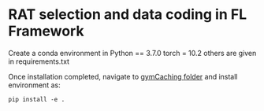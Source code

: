 # RAT selection and data coding in FL Framework

Create a conda environment in Python == 3.7.0
torch = 10.2
others are given in requirements.txt

Once installation completed, navigate to [gymCaching folder](https://github.com/Herdol/FL_RAT_allocation/tree/main/gym-dataCachingCoding1) and install environment as:
```
pip install -e .
```
